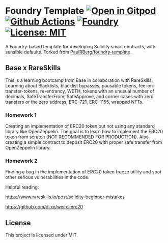 # Foundry Template [![Open in Gitpod][gitpod-badge]][gitpod] [![Github Actions][gha-badge]][gha] [![Foundry][foundry-badge]][foundry] [![License: MIT][license-badge]][license]

[gitpod]: https://gitpod.io/#https://github.com/Wildanzr/base-x-rareskills
[gitpod-badge]: https://img.shields.io/badge/Gitpod-Open%20in%20Gitpod-FFB45B?logo=gitpod
[gha]: https://github.com/Wildanzr/base-x-rareskills/actions
[gha-badge]: https://github.com/Wildanzr/base-x-rareskills/actions/workflows/ci.yml/badge.svg
[foundry]: https://getfoundry.sh/
[foundry-badge]: https://img.shields.io/badge/Built%20with-Foundry-FFDB1C.svg
[license]: https://opensource.org/licenses/MIT
[license-badge]: https://img.shields.io/badge/License-MIT-blue.svg

A Foundry-based template for developing Solidity smart contracts, with sensible defaults. Forked from
[PaulRBerg/foundry-template](https://github.com/PaulRBerg/foundry-template).

## Base x RareSkills

This is a learning bootcamp from Base in collaboration with RareSkills. Learning about Blacklists, blacklist bypasses,
pausable tokens, fee-on-transfer-tokens, re-entrancy, WETH, tokens with an unusual number of decimals, SafeTransferFrom,
SafeApprove, and corner cases with zero transfers or the zero address, ERC-721, ERC-1155, wrapped NFTs.

### Homework 1

Creating an implementation of ERC20 token but not using any standard library like OpenZeppelin. The goal is to learn how
to implement the ERC20 token from scratch (NOT RECOMMENDED FOR PRODUCTION). Also creating a simple contract to deposit
ERC20 with proper safe transfer from OpenZeppelin library.

### Homework 2

Finding a bug in the implementation of ERC20 token freeze utility and spot other serious vulnerabilities in the code.

Helpful reading:

https://www.rareskills.io/post/solidity-beginner-mistakes

https://github.com/d-xo/weird-erc20

## License

This project is licensed under MIT.
